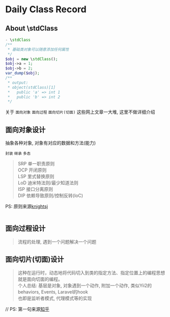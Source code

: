 Daily Class Record
==

About \stdClass
--

``` php
- \stdClass
/**
 * 基础类对象可以随意添加任何属性
 */
$obj = new \stdClass();
$obj->a = 1;
$obj->b = 2;
var_dump($obj);
/**
 * output:
 * object(stdClass)[1]
 *   public 'a' => int 1
 *   public 'b' => int 2
 */
```

关于 `面向对象` `面向过程` `面向切片(切面)` 这些网上文章一大堆, 这里不做详细介绍

面向对象设计
--

抽象各种对象, 对象有对应的数据和方法(能力)

`封装` `继承` `多态`

> SRP 单一职责原则  
> OCP 开闭原则  
> LSP 里式替换原则  
> LoD 迪米特法则/最少知道法则  
> ISP 接口分离原则  
> DIP 依赖导致原则/控制反转(IoC) 

PS: 原则来源[knightsj](https://knightsj.github.io/2018/09/10/%E9%9D%A2%E5%90%91%E5%AF%B9%E8%B1%A1%E8%AE%BE%E8%AE%A1%E7%9A%84%E5%85%AD%E5%A4%A7%E8%AE%BE%E8%AE%A1%E5%8E%9F%E5%88%99/)

``` text

```

面向过程设计
--

> 流程的处理, 遇到一个问题解决一个问题

面向切片(切面)设计
--

> 这种在运行时，动态地将代码切入到类的指定方法、指定位置上的编程思想就是面向切面的编程。  
> 个人总结: 基层是对象, 对象遇到一个动作, 附加一个动作, 类似Yii2的behaviors, Events, Laravel的hook  
> 也即是监听者模式, 代理模式等的实现

// PS: 第一句来源[知乎](https://www.zhihu.com/question/24863332)
